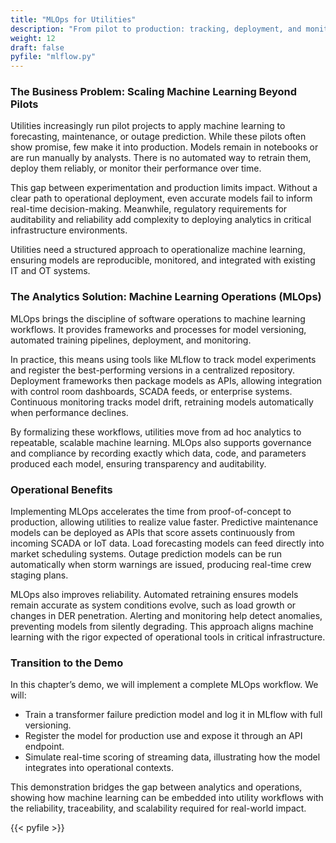 ```yaml
---
title: "MLOps for Utilities"
description: "From pilot to production: tracking, deployment, and monitoring of models."
weight: 12
draft: false
pyfile: "mlflow.py"
---
```


### The Business Problem: Scaling Machine Learning Beyond Pilots

Utilities increasingly run pilot projects to apply machine learning to forecasting, maintenance, or outage prediction. While these pilots often show promise, few make it into production. Models remain in notebooks or are run manually by analysts. There is no automated way to retrain them, deploy them reliably, or monitor their performance over time.

This gap between experimentation and production limits impact. Without a clear path to operational deployment, even accurate models fail to inform real-time decision-making. Meanwhile, regulatory requirements for auditability and reliability add complexity to deploying analytics in critical infrastructure environments.

Utilities need a structured approach to operationalize machine learning, ensuring models are reproducible, monitored, and integrated with existing IT and OT systems.

### The Analytics Solution: Machine Learning Operations (MLOps)

MLOps brings the discipline of software operations to machine learning workflows. It provides frameworks and processes for model versioning, automated training pipelines, deployment, and monitoring.

In practice, this means using tools like MLflow to track model experiments and register the best-performing versions in a centralized repository. Deployment frameworks then package models as APIs, allowing integration with control room dashboards, SCADA feeds, or enterprise systems. Continuous monitoring tracks model drift, retraining models automatically when performance declines.

By formalizing these workflows, utilities move from ad hoc analytics to repeatable, scalable machine learning. MLOps also supports governance and compliance by recording exactly which data, code, and parameters produced each model, ensuring transparency and auditability.

### Operational Benefits

Implementing MLOps accelerates the time from proof-of-concept to production, allowing utilities to realize value faster. Predictive maintenance models can be deployed as APIs that score assets continuously from incoming SCADA or IoT data. Load forecasting models can feed directly into market scheduling systems. Outage prediction models can be run automatically when storm warnings are issued, producing real-time crew staging plans.

MLOps also improves reliability. Automated retraining ensures models remain accurate as system conditions evolve, such as load growth or changes in DER penetration. Alerting and monitoring help detect anomalies, preventing models from silently degrading. This approach aligns machine learning with the rigor expected of operational tools in critical infrastructure.

### Transition to the Demo

In this chapter’s demo, we will implement a complete MLOps workflow. We will:

* Train a transformer failure prediction model and log it in MLflow with full versioning.
* Register the model for production use and expose it through an API endpoint.
* Simulate real-time scoring of streaming data, illustrating how the model integrates into operational contexts.

This demonstration bridges the gap between analytics and operations, showing how machine learning can be embedded into utility workflows with the reliability, traceability, and scalability required for real-world impact.

{{< pyfile >}}